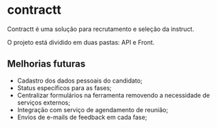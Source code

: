 # contractt

Contractt é uma solução para recrutamento e seleção da instruct.

O projeto está dividido em duas pastas: API e Front.

## Melhorias futuras
* Cadastro dos dados pessoais do candidato;
* Status específicos para as fases;
* Centralizar formulários na ferramenta removendo a necessidade de serviços externos;
* Integração com serviço de agendamento de reunião;
* Envios de e-mails de feedback em cada fase;
